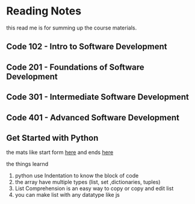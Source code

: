 # Reading Notes

this read me is for summing up the course materials.

## Code 102 - Intro to Software Development

## Code 201 - Foundations of Software Development

## Code 301 - Intermediate Software Development

## Code 401 - Advanced Software Development

## Get Started with Python
the mats like start form [here](https://www.w3schools.com/python/python_syntax.asp#python_indentation)  and ends [here](https://www.w3schools.com/python/python_lambda.asp)

the things learnd
1. python use Indentation to know the block of code
2. the array have multiple types (list, set ,dictionaries, tuples)
3. List Comprehension is an easy way to copy or copy and edit list
4. you can make list with any datatype like js
